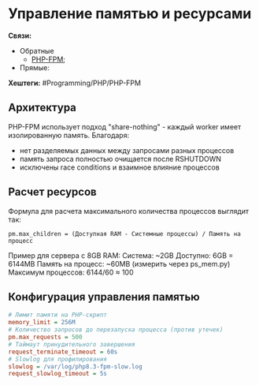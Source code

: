 
# Управление памятью и ресурсами

**Связи:**
- Обратные
	- [PHP-FPM](php-fpm);
- Прямые:
	

**Хештеги:** #Programming/PHP/PHP-FPM

## Архитектура

PHP-FPM использует подход "share-nothing" - каждый worker имеет изолированную память. Благодаря:
- нет разделяемых данных между запросами разных процессов
- память запроса полностью очищается после RSHUTDOWN
- исключены race conditions и взаимное влияние процессов

## Расчет ресурсов

Формула для расчета максимального количества процессов выглядит так:

`pm.max_children = (Доступная RAM - Системные процессы) / Память на процесс`

Пример для сервера с 8GB RAM:
Система: ~2GB
Доступно: 6GB = 6144MB
Память на процесс: ~60MB (измерить через ps_mem.py)
Максимум процессов: 6144/60 ≈ 100

## Конфигурация управления памятью

```ini
# Лимит памяти на PHP-скрипт
memory_limit = 256M
# Количество запросов до перезапуска процесса (против утечек)
pm.max_requests = 500
# Таймаут принудительного завершения
request_terminate_timeout = 60s
# Slowlog для профилирования
slowlog = /var/log/php8.3-fpm-slow.log
request_slowlog_timeout = 5s
```
